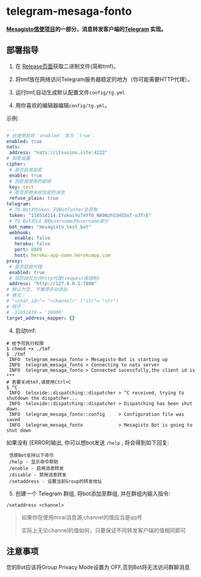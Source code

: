 # telegram-mesaga-fonto 

**[Mesagisto信使项目](https://github.com/MeowCat-Studio/mesagisto)的一部分，消息转发客户端的[Telegram](https://core.telegram.org) 实现。**

## 部署指导

 1. 在 [Release页面](https://github.com/MeowCat-Studio/telegram-mesaga-fonto/releases)获取二进制文件(简称tmf)。

 2. 将tmf放在网络访问Telegram服务器稳定的地方（你可能需要HTTP代理）。

 3. 运行tmf,自动生成默认配置文件`config/tg.yml`

 4. 用你喜欢的编辑器编辑`config/tg.yml`。

   示例:
 ```yaml
---
# 在使用前将 `enabled` 改为 `true`.
enabled: true
nats:
  address: "nats://itsusinn.site:4222"
# 加密设置
cipher:
  # 是否启用加密
  enable: true
  # 加密用使用的密钥
  key: test
  # 是否拒绝未经加密的消息
  refuse_plain: true
telegram:
  # TG Bot的token,于@BotFather处获取
  token: "114514114:IYokoiYoT4YfU_NA9NzhS5HS5oT-oJTrE"
  # TG Bot的id 即@username的username部分
  bot_name: "mesagisto_test_bot"
  webhook:
    enable: false
    heroku: false
    port: 8889
    host: heroku-app-name.herokuapp.com
proxy:
  # 是否启用代理
  enabled: true
  # 现阶段仅允许http代理(reqwest库限制)
  address: "http://127.0.0.1:7890"
# 默认为空, 不推荐手动添加.
# 格式：
# "<chat_id>"= "<channel>" ("str"= "str")
# 例子：
# -11451419 = '10000'
target_address_mapper: {}

 ```
 4. 启动tmf:
 ```shell
 # 给予可执行权限
 $ chmod +x ./tmf
 $ ./tmf
  INFO  telegram_mesaga_fonto > Mesagisto-Bot is starting up
  INFO  telegram_mesaga_fonto > Connecting to nats server
  INFO  telegram_mesaga_fonto > Connected sucessfully,the client id is ***
 # 若要关闭tmf,请使用Ctrl+C
 $ ^C
  INFO  teloxide::dispatching::dispatcher > ^C received, trying to shutdown the dispatcher...
  INFO  teloxide::dispatching::dispatcher > Dispatching has been shut down.
  INFO  telegram_mesaga_fonto::config     > Configuration file was saved
  INFO  telegram_mesaga_fonto             > Mesagisto Bot is going to shut down
 
 ```
 如果没有 [ERROR]输出, 你可以想bot发送 `/help` , 将会得到如下回复:
```text
 信使Bot支持以下命令
 /help - 显示命令帮助
 /enable - 启用消息转发
 /disable - 禁用消息转发
 /setaddress - 设置当前Group的转发地址
```
 5. 创建一个 Telegram 群组, 将bot添加至群组, 并在群组内输入指令:

 `/setaddress <channel>`

> 如果你在使用mirai消息源,channel的值应当是qq号
>
> 实际上无论channel的值如何，只要保证不同转发客户端的值相同即可



## 注意事项

您的Bot应该将Group Privacy Mode设置为 OFF,否则Bot将无法访问群聊消息

